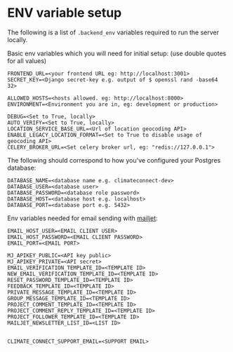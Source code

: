 # ENV variable setup

The following is a list of `.backend_env` variables required to run the server locally.

Basic env variables which you will need for initial setup:
(use double quotes for all values)

```
FRONTEND_URL=<your frontend URL eg: http://localhost:3001>
SECRET_KEY=<Django secret-key e.g. output of $ openssl rand -base64 32>

ALLOWED_HOSTS=<hosts allowed. eg: http://localhost:8000>
ENVIRONMENT=<Environment you are in, eg: development or production>

DEBUG=<Set to True, locally>
AUTO_VERIFY=<Set to True, locally>
LOCATION_SERVICE_BASE_URL=<Url of location geocoding API>
ENABLE_LEGACY_LOCATION_FORMAT=<Set to True to disable usage of geocoding API>
CELERY_BROKER_URL=<Set celery broker url, eg: "redis://127.0.0.1">
```

The following should correspond to how you've configured your Postgres database:

```
DATABASE_NAME=<database name e.g. climateconnect-dev>
DATABASE_USER=<database user>
DATABASE_PASSWORD=<database role password>
DATABASE_HOST=<database host e.g. localhost>
DATABASE_PORT=<database port e.g. 5432>
```

Env variables needed for email sending with [mailjet](https://www.mailjet.com/):

```EMAIL_HOST=<YOUR EMAIL HOST>
EMAIL_HOST_USER=<EMAIL CLIENT USER>
EMAIL_HOST_PASSWORD=<EMAIL CLIENT PASSWORD>
EMAIL_PORT=<EMAIL PORT>

MJ_APIKEY_PUBLIC=<API key public>
MJ_APIKEY_PRIVATE=<API secret>
EMAIL_VERIFICATION_TEMPLATE_ID=<TEMPLATE ID>
NEW_EMAIL_VERIFICATION_TEMPLATE_ID=<TEMPLATE ID>
RESET_PASSWORD_TEMPLATE_ID=<TEMPLATE ID>
FEEDBACK_TEMPLATE_ID=<TEMPLATE ID>
PRIVATE_MESSAGE_TEMPLATE_ID=<TEMPLATE ID>
GROUP_MESSAGE_TEMPLATE_ID=<TEMPLATE ID>
PROJECT_COMMENT_TEMPLATE_ID=<TEMPLATE ID>
PROJECT_COMMENT_REPLY_TEMPLATE_ID=<TEMPLATE ID>
PROJECT_FOLLOWER_TEMPLATE_ID=<TEMPLATE ID>
MAILJET_NEWSLETTER_LIST_ID=<LIST ID>


CLIMATE_CONNECT_SUPPORT_EMAIL=<SUPPORT EMAIL>
```
